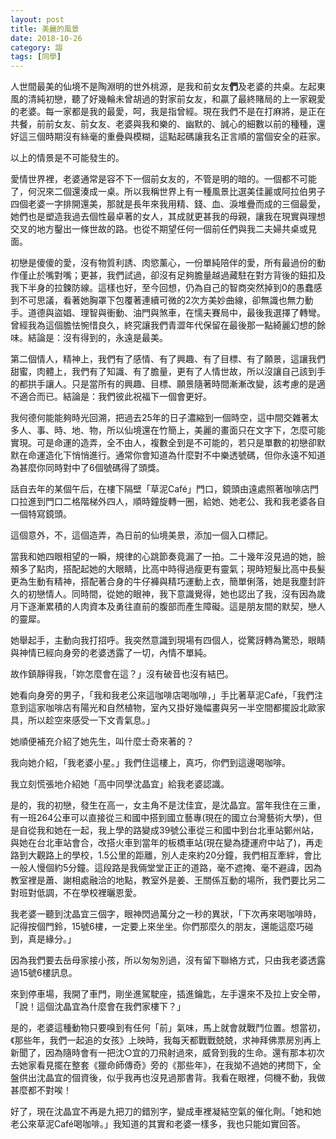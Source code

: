 ```yaml
---
layout: post
title: 美麗的風景
date: 2018-10-26
category: 謅
tags: [同學]
---
```


人世間最美的仙境不是陶淵明的世外桃源，是我和前女友**們**及老婆的共桌。左起東風的清純初戀，聽了好幾輪未曾胡過的對家前女友，和贏了最終賭局的上一家親愛的老婆。每一家都是我的最愛，呵，我是指曾經。現在我們不是在打麻將，是正在共餐，前前女友、前女友、老婆與我和樂的、幽默的、誠心的細數以前的種種，還好這三個時期沒有絲毫的重疊與模糊，這點起碼讓我名正言順的當個安全的莊家。

以上的情景是不可能發生的。

<!--more-->
愛情世界裡，老婆通常是容不下一個前女友的，不管是明的暗的。一個都不可能了，何況來二個還湊成一桌。所以我稱世界上有一種風景比選美佳麗或阿拉伯男子四個老婆一字排開還美，那就是長年來我用精、錢、血、淚堆疊而成的三個最愛，她們也是塑造我過去個性最卓著的女人，其成就更甚我的母親，讓我在現實與理想交叉的地方鑿出一條世故的路。也從不期望任何一個前任們與我二夫婦共桌或見面。

初戀是傻傻的愛，沒有物質利誘、肉慾薰心，一份單純陪伴的愛，所有最過份的動作僅止於嘴對嘴；更甚，我們試過，卻沒有足夠膽量越過藏駐在對方背後的鈕扣及我下半身的拉鍊防線。這樣也好，至今回想，仍為自己的智商突然掉到0的愚蠢感到不可思議，看著她胸罩下包覆著連續可微的2次方美妙曲線，卻無識也無力動手。道德與盜娼、理智與衝動、油門與煞車，在懦夫賽局中，最後我選擇了轉彎。曾經我為這個膽怯惋惜良久，終究讓我們青澀年代保留在最後那一點綺麗幻想的餘味。結論是：沒有得到的，永遠是最美。

第二個情人，精神上，我們有了感情、有了興趣、有了目標、有了願景，這讓我們甜蜜，肉體上，我們有了知識、有了膽量，更有了人情世故，所以沒讓自己該到手的都拱手讓人。只是當所有的興趣、目標、願景隨著時間漸漸改變，該考慮的是適不適合而已。結論是：我們彼此祝福下一個會更好。

我何德何能能夠時光回溯，把過去25年的日子濃縮到一個時空，這中間交雜著太多人、事、時、地、物，所以仙境還在竹簡上，美麗的畫面只在文字下，怎麼可能實現。可是命運的造弄，全不由人，複數全到是不可能的，若只是單數的初戀卻默默在命運造化下悄悄進行。通常你會知道為什麼對不中樂透號碼，但你永遠不知道為甚麼你同時對中了6個號碼得了頭獎。

話自去年的某個午后，在樓下隔壁「草泥Café」門口，鏡頭由遠處照著咖啡店門口拉進到門口二格階梯外四人，順時鐘旋轉一圈，給她、她老公、我和我老婆各自一個特寫鏡頭。

這個意外，不，這個造弄，為日前的仙境美景，添加一個入口標記。

當我和她四眼相望的一瞬，規律的心跳節奏竟漏了一拍。二十幾年沒見過的她，臉頰多了點肉，搭配起她的大眼睛，比高中時得過瘦更有靈氣；現時短髮比高中長髮更為生動有精神，搭配著合身的牛仔褲與精巧運動上衣，簡單俐落，她是我塵封許久的初戀情人。同時間，從她的眼神，我下意識覺得，她也認出了我，沒有因為歲月下逐漸累積的人肉資本及勇往直前的腹部而產生障礙。這是朋友間的默契，戀人的靈犀。

她舉起手，主動向我打招呼。我突然意識到現場有四個人，從驚訝轉為驚恐，眼睛與神情已經向身旁的老婆透露了一切，內情不單純。

故作鎮靜得我，「妳怎麼會在這？」沒有破音也沒有結巴。

她看向身旁的男子，「我和我老公來這咖啡店喝咖啡，」手比著草泥Café，「我們注意到這家咖啡店有陽光和自然植物，室內又掛好幾幅畫與另一半空間都擺設北歐家具，所以趁空來感受一下文青氣息。」

她順便補充介紹了她先生，叫什麼士奇來著的？

我向她介紹，「我老婆小星。」我們住這樓上，真巧，你們到這邊喝咖啡。

我立刻慌張地介紹她「高中同學沈晶宜」給我老婆認識。

是的，我的初戀，發生在高一，女主角不是沈佳宜，是沈晶宜。當年我住在三重，有一班264公車可以直接從三和國中搭到國立藝專(現在的國立台灣藝術大學)，但是自從我和她在一起，我上學的路變成39號公車從三和國中到台北車站鄭州站，與她在台北車站會合，改搭火車到當年的板橋車站(現在變為捷運府中站了)，再走路到大觀路上的學校，1.5公里的距離，別人走來約20分鐘，我們相互牽絆，會比一般人慢個約5分鐘。這段路是我倆堂堂正正的道路，毫不遮掩、毫不避諱，因為教室裡是蕭、謝相處融洽的地點，教室外是姜、王關係互動的場所，我們要比另二對班對低調，不在學校裡曬恩愛。

我老婆一聽到沈晶宜三個字，眼神閃過萬分之一秒的異狀，「下次再來喝咖啡時，記得按個門鈴，15號6樓，一定要上來坐坐。你們那麼久的朋友，還能這麼巧碰到，真是緣分。」

因為我們要去岳母家接小孩，所以匆匆別過，沒有留下聯絡方式，只由我老婆透露過15號6樓訊息。

來到停車場，我開了車門，剛坐進駕駛座，插進鑰匙，左手還來不及拉上安全帶，「說！這個沈晶宜為什麼會在我們家樓下？」

是的，老婆這種動物只要嗅到有任何「前」氣味，馬上就會就戰鬥位置。想當初，《那些年，我們一起追的女孩》上映時，我每天都戰戰兢兢，求神拜佛票房別再上新聞了，因為隨時會有一把沈○宜的刀飛射過來，威脅到我的生命。還有那本初次去她家看見擺在整套《獵命師傳奇》旁的《那些年》，在我拗不過她的拷問下，全盤供出沈晶宜的個資後，似乎我再也沒見過那書背。我看在眼裡，伺機不動，我做甚麼都不對唉！

好了，現在沈晶宜不再是九把刀的錯別字，變成車裡凝結空氣的催化劑。「她和她老公來草泥Café喝咖啡。」我知道的其實和老婆一樣多，我也只能如實回答。
